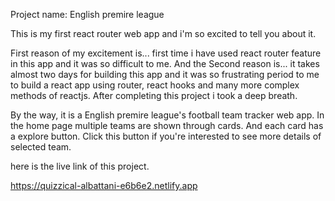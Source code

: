 Project name: English premire league

This is my first react router web app and i'm so excited to tell you about it.

First reason of my excitement is... first time i have used react router feature in this app and it was so difficult to me.
And the Second reason is... it takes almost two days for building this app and it was so frustrating period to me to build a react app using router, react hooks and many more complex methods of reactjs. After completing this project i took a deep breath.

By the way, it is a English premire league's football team tracker web app. In the home page multiple teams are shown through cards. And each card has a explore button. Click this button if you're interested to see more details of selected team.


here is the live link of this project.


https://quizzical-albattani-e6b6e2.netlify.app
